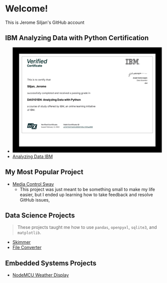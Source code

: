 # Welcome!

This is Jerome Siljan's GitHub account

## IBM Analyzing Data with Python Certification
 - ![Certification](https://github.com/JeromeSiljanUTA/Analyzing-Data-IBM/blob/master/Certificate.jpg)
 - [Analyzing Data IBM](https://github.com/JeromeSiljanUTA/Analyzing-Data-IBM)

## My Most Popular Project
 - [Media Control Sway](https://github.com/JeromeSiljanUTA/media-control-sway)
     - This project was just meant to be something small to make my life easier, but I ended up learning how to take feedback and resolve GitHub issues, 

## Data Science Projects
 > These projects taught me how to use `pandas`, `openpyxl`, `sqlite3`,  and `matplotlib`.
 - [Skimmer](https://github.com/JeromeSiljanUTA/skimmer)
 - [File Converter](https://github.com/JeromeSiljanUTA/file-converter)

## Embedded Systems Projects
 - [NodeMCU Weather Display](https://github.com/JeromeSiljanUTA/NodeMCU-Weather-Display)
